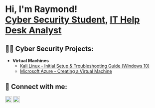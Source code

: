 <h1>Hi, I'm Raymond! <br/><a href="https://github.com/raygborje">Cyber Security Student</a>, <a href="https://www.linkedin.com/in/rgborje99/">IT Help Desk Analyst</a></h1>

<h2>👨‍💻 Cyber Security Projects:</h2>

- <b>Virtual Machines</b>
  - [Kali Linux - Initial Setup & Troubleshooting Guide (Windows 10)](https://github.com/raygborje/Kali.Linux.VM)
  - [Microsoft Azure - Creating a Virtual Machine](https://github.com/raygborje/Microsoft.Azure.VM)


<h2> 🤳 Connect with me:</h2>

[<img align="left" alt="RaymondBorje | Twitter" width="22px" src="https://cdn.jsdelivr.net/npm/simple-icons@v3/icons/twitter.svg" />][twitter]
[<img align="left" alt="RaymondBorje | LinkedIn" width="22px" src="https://cdn.jsdelivr.net/npm/simple-icons@v3/icons/linkedin.svg" />][linkedin]

[twitter]: https://twitter.com/rayborje
[linkedin]: https://linkedin.com/in/rgborje99/

<!--
**joshmadakor1/joshmadakor1** is a ✨ _special_ ✨ repository because its `README.md` (this file) appears on your GitHub profile.

Here are some ideas to get you started:

- 🔭 I’m currently working on ...
- 🌱 I’m currently learning ...
- 👯 I’m looking to collaborate on ...
- 🤔 I’m looking for help with ...
- 💬 Ask me about ...
- 📫 How to reach me: ...
- 😄 Pronouns: ...
- ⚡ Fun fact: ...
-->
